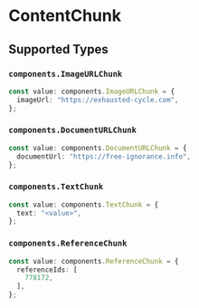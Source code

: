 # ContentChunk


## Supported Types

### `components.ImageURLChunk`

```typescript
const value: components.ImageURLChunk = {
  imageUrl: "https://exhausted-cycle.com",
};
```

### `components.DocumentURLChunk`

```typescript
const value: components.DocumentURLChunk = {
  documentUrl: "https://free-ignorance.info",
};
```

### `components.TextChunk`

```typescript
const value: components.TextChunk = {
  text: "<value>",
};
```

### `components.ReferenceChunk`

```typescript
const value: components.ReferenceChunk = {
  referenceIds: [
    778172,
  ],
};
```


